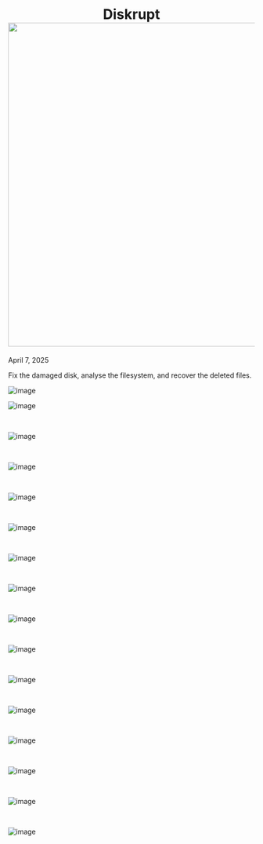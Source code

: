 <h1 align="center">Diskrupt<br><img width="660px" src="https://github.com/user-attachments/assets/f460f04d-b05c-4d92-b163-df92c854009e"></h1>

<p>April 7, 2025</p>
<p>Fix the damaged disk, analyse the filesystem, and recover the deleted files.</p>

![image](https://github.com/user-attachments/assets/451cee97-94d5-41e0-b3eb-52f79a9b7056)


![image](https://github.com/user-attachments/assets/104c18b8-fa40-41ad-8570-456f3b71bc43)


<br>

![image](https://github.com/user-attachments/assets/b4773c2e-ccac-4d9e-a94d-94bead5b665d)


<br>

![image](https://github.com/user-attachments/assets/97328d35-2664-48b7-943b-5232f3a0c1f0)


<br>

![image](https://github.com/user-attachments/assets/c31ae017-8d2e-4e75-8e73-48d475639168)


<br>

![image](https://github.com/user-attachments/assets/adfc1134-101a-4f2a-a4d6-a98109499463)


<br>

![image](https://github.com/user-attachments/assets/d8a88633-7711-4519-81dd-bdcd2d07280b)


<br>

![image](https://github.com/user-attachments/assets/9a751785-300b-4001-9adf-bf069bab763f)

<br>

![image](https://github.com/user-attachments/assets/761bca98-6e3f-4727-aaad-5f469134cd09)

<br>

![image](https://github.com/user-attachments/assets/071f1daf-a95a-4b1c-8fa7-98efdb9e48d3)

<br>

![image](https://github.com/user-attachments/assets/be6c5c4f-c5af-42bd-b1d7-49027a900beb)



<br>

![image](https://github.com/user-attachments/assets/75df6743-e9a6-4a0b-a0b7-4fee54a99d9b)


<br>

![image](https://github.com/user-attachments/assets/733695cc-5d73-496a-8db0-a899751aeb6f)


<br>

![image](https://github.com/user-attachments/assets/c7eb693b-ae49-401e-ac13-29ca7dbbf43c)

<br>

![image](https://github.com/user-attachments/assets/1fd79544-f7fd-4900-a53b-880a3b5b769a)

<br>

![image](https://github.com/user-attachments/assets/b673124a-415c-4565-bfda-25c6d8dd37b7)

